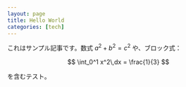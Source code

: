 ```yaml
---
layout: page
title: Hello World
categories: [tech]
---
```



これはサンプル記事です。数式 $a^2 + b^2 = c^2$ や、ブロック式：


$$
\int_0^1 x^2\,dx = \frac{1}{3}
$$


を含むテスト。